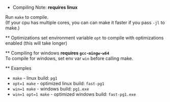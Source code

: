 * Compiling
Note: __requires linux__  

Run `make` to compile.  
(If your cpu has multiple cores, you can can make it faster if you pass `-jl` to make.)

** Optimizations
set environment variable `opt` to compile with optimizations enabled (this will take longer)

** Compiling for windows
__requires `gcc-mingw-w64`__  
To compile for windows, set env var `win` before calling make.

** Examples
- `make` - linux build: `pg1`
- `opt=1 make` - optimized linux build: `fast-pg1`
- `win=1 make` - windows build: `pg1.exe`
- `win=1 opt=1 make` - optimized windows build: `fast-pg1.exe`